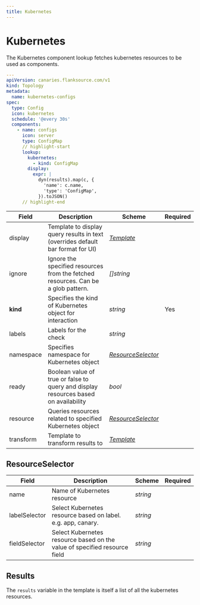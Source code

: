```yaml
---
title: Kubernetes
---
```


# <Icon name="k8s" /> Kubernetes

The Kubernetes component lookup fetches kubernetes resources to be used as components.

```yaml title="kube-check.yml"
---
apiVersion: canaries.flanksource.com/v1
kind: Topology
metadata:
  name: kubernetes-configs
spec:
  type: Config
  icon: kubernetes
  schedule: '@every 30s'
  components:
    - name: configs
      icon: server
      type: ConfigMap
      // highlight-start
      lookup:
        kubernetes:
          - kind: ConfigMap
        display:
          expr: |
            dyn(results).map(c, {
              'name': c.name,
              'type': 'ConfigMap',
            }).toJSON()
      // highlight-end
```

| Field     | Description                                                                         | Scheme                                  | Required |
| --------- | ----------------------------------------------------------------------------------- | --------------------------------------- | -------- |
| display   | Template to display query results in text (overrides default bar format for UI)     | [_Template_](../concepts/templating) |          |
| ignore    | Ignore the specified resources from the fetched resources. Can be a glob pattern.   | _[]string_                              |          |
| **kind**  | Specifies the kind of Kubernetes object for interaction                             | _string_                                | Yes      |
| labels    | Labels for the check                                                                | _string_                                |          |
| namespace | Specifies namespace for Kubernetes object                                           | [_ResourceSelector_](#resourceselector) |          |
| ready     | Boolean value of true or false to query and display resources based on availability | _bool_                                  |          |
| resource  | Queries resources related to specified Kubernetes object                            | [_ResourceSelector_](#resourceselector) |          |
| transform | Template to transform results to                                                    | [_Template_](../concepts/templating) |          |

## ResourceSelector

| Field         | Description                                                               | Scheme   | Required |
| ------------- | ------------------------------------------------------------------------- | -------- | -------- |
| name          | Name of Kubernetes resource                                               | _string_ |          |
| labelSelector | Select Kubernetes resource based on label. e.g. app, canary.              | _string_ | |
| fieldSelector | Select Kubernetes resource based on the value of specified resource field | _string_ | |

## Results

The `results` variable in the template is itself a list of all the kubernetes resources.
